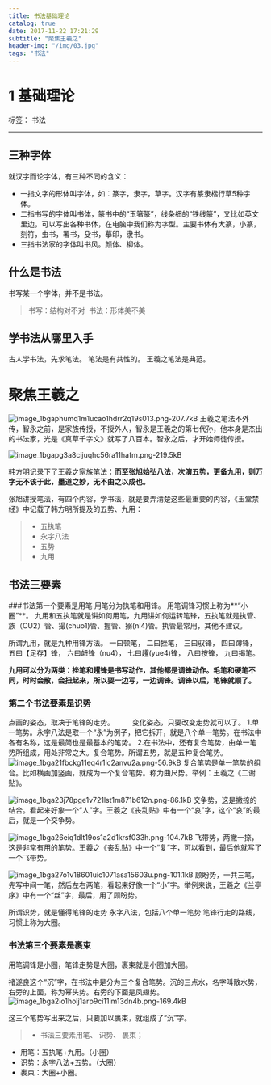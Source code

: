 ```yaml
---
title: 书法基础理论
catalog: true
date: 2017-11-22 17:21:29
subtitle: "聚焦王羲之"
header-img: "/img/03.jpg"
tags: "书法"
---
```


# 1 基础理论

标签： 书法

---

## 三种字体
就汉字而论字体，有三种不同的含义：

* 一指文字的形体叫字体，如：篆字，隶字，草字。汉字有篆隶楷行草5种字体。
* 二指书写的字体叫书体，篆书中的“玉箸篆”，线条细的“铁线篆”，又比如英文里边，可以写出各种书体，在电脑中我们称为字型。主要书体有大篆，小篆，刻符，虫书，署书，殳书，摹印，隶书。
* 三指书法家的字体叫书风。颜体、柳体。

## 什么是书法
书写某一个字体，并不是书法。 
> 书写：结构对不对 
书法：形体美不美


## 学书法从哪里入手
古人学书法，先求笔法。
笔法是有共性的。
王羲之笔法是典范。
# 聚焦王羲之

![image_1bgaphumq1m1ucao1hdrr2q19s013.png-207.7kB][1]
王羲之笔法不外传，智永之前，是家族传授，不授外人，智永是王羲之的第七代孙，他本身是杰出的书法家，光是《真草千字文》就写了八百本。智永之后，才开始师徒传授。

![image_1bgapg3a8cijuqhc56ra11hafm.png-219.5kB][2]

韩方明记录下了王羲之家族笔法：**而至张旭始弘八法，次演五势，更备九用，则万字无不该于此，墨道之妙，无不由之以成也。**

张旭讲授笔法，有四个内容，学书法，就是要弄清楚这些最重要的内容，《玉堂禁经》中记载了韩方明所提及的五势、九用：
>* 五执笔
>* 永字八法
>* 五势
>* 九用

## 书法三要素
###书法第一个要素是用笔
用笔分为执笔和用锋。 用笔调锋习惯上称为**“小圈”**。
九用和五执笔就是讲如何用笔，九用讲如何运转笔锋，五执笔就是执管、族（CU2）管、撮(chuo1)管、握管、搦(ni4)管。执管最常用，其他不建议。

所谓九用，就是九种用锋方法。
一曰顿笔，
二曰挫笔，
三曰驭锋，
四曰蹲锋，
五曰【足存】锋，
六曰衄锋（nu4），
七曰趯(yue4)锋，
八曰按锋，
九曰揭笔。

**九用可以分为两类：挫笔和趯锋是书写动作，其他都是调锋动作。毛笔和硬笔不同，时时会散，会扭起来，所以要一边写，一边调锋。调锋以后，笔锋就顺了。**

### 第二个书法要素是识势
点画的姿态，取决于笔锋的走势。        
变化姿态，只要改变走势就可以了。
 1.单一笔势。永字八法是取一个“永”为例子，把它拆开，就是八个单一笔势。在书法中各有名称，这是最简也是最基本的笔势。
2.在书法中，还有复合笔势，由单一笔势所组成，用处非常之大。复合笔势。所谓五势，就是五种复合笔势。
![image_1bga21fbckg11eq4r1lc2anvu2a.png-56.9kB][3]
复合笔势是单一笔势的组合。比如横画加竖画，就成为一个复合笔势。称为曲尺势。举例：王羲之《二谢贴》。

![image_1bga23j78pge1v721lst1m871b612n.png-86.1kB][4]
交争势，这是撇捺的结合。看起来好象一个“人”字。王羲之《丧乱贴》中有一个“哀”字，这个“哀”的最后，就是一个交争势。

![image_1bga26eiq1dlt19os1a2d1krsf033h.png-104.7kB][5]
飞带势，两撇一捺，这是非常有用的笔势。王羲之《丧乱贴》中一个“复”字，可以看到，最后他就写了一个飞带势。

![image_1bga27o1v18601uic1071asa15603u.png-101.1kB][6]
顾盼势，一共三笔，先写中间一笔，然后左右两笔，看起来好像一个“小”字。举例来说，王羲之《兰亭序》中有一个“丝”字，最后，用了顾盼势。

所谓识势，就是懂得笔锋的走势
永字八法，包括八个单一笔势
笔锋行走的路线，习惯上称为大圈。

### 书法第三个要素是裹束
用笔调锋是小圈，笔锋走势是大圈，裹束就是小圈加大圈。

禇遂良这个“沉”字，在书法中是分为三个复合笔势。沉的三点水，名字叫散水势，右旁的上面，称为幂头势。右旁的下面是凤翅势。
![image_1bga2io1holj1arp9ci11im13dn4b.png-169.4kB][7]

这三个笔势写出来之后，只要加以裹束，就组成了“沉”字。

> - 书法三要素用笔、 识势、 裹束；    
 - 用笔：五执笔+九用。（小圈）    
 - 识势：永字八法+五势。（大圈）    
 - 裹束：大圈+小圈。


  [1]: http://static.zybuluo.com/allon6/q5r5fyfz8w1dxoxm6d7uu5my/image_1bgaphumq1m1ucao1hdrr2q19s013.png
  [2]: http://static.zybuluo.com/allon6/of7il599il0n8ttmwtrrpkvz/image_1bgapg3a8cijuqhc56ra11hafm.png
  [3]: http://static.zybuluo.com/allon6/4t6dplscjoigxs1c1vsakst2/image_1bga21fbckg11eq4r1lc2anvu2a.png
  [4]: http://static.zybuluo.com/allon6/vjtxvijycsmzsgpeb5x2fdk6/image_1bga23j78pge1v721lst1m871b612n.png
  [5]: http://static.zybuluo.com/allon6/0sk1yvsbqs06gkf3ipibtg6g/image_1bga26eiq1dlt19os1a2d1krsf033h.png
  [6]: http://static.zybuluo.com/allon6/0vah11z71jpgzoan5pwhl5vc/image_1bga27o1v18601uic1071asa15603u.png
  [7]: http://static.zybuluo.com/allon6/sv4h4nnyuigigt2da0xyw4yi/image_1bga2io1holj1arp9ci11im13dn4b.png


